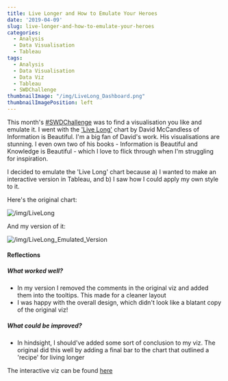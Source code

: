 ```yaml
---
title: Live Longer and How to Emulate Your Heroes
date: '2019-04-09'
slug: live-longer-and-how-to-emulate-your-heroes
categories:
  - Analysis
  - Data Visualisation
  - Tableau
tags:
  - Analysis
  - Data Visualisation
  - Data Viz
  - Tableau
  - SWDChallenge
thumbnailImage: "/img/LiveLong_Dashboard.png"
thumbnailImagePosition: left
---
```


This month's [#SWDChallenge](http://www.storytellingwithdata.com/blog/2019/4/1/swdchallenge-emulate) was to find a visualisation you like and emulate it. I went with the ['Live Long'](https://informationisbeautiful.net/visualizations/what-could-really-increase-life-expectancy-lifespan-and-longevity/) chart by David McCandless of Information is Beautiful. I'm a big fan of David's work. His visualisations are stunning. I even own two of his books - Information is Beautiful and Knowledge is Beautiful - which I love to flick through when I'm struggling for inspiration. 

I decided to emulate the 'Live Long' chart because a) I wanted to make an interactive version in Tableau, and b) I saw how I could apply my own style to it. 

Here's the original chart:

<img src="/img/posts/IIB-LiveLong-2552-3.png" title="/img/LiveLong"/>

And my version of it:

<img src="/img/posts/LiveLong_Dashboard.png" title="/img/LiveLong_Emulated_Version"/>

#### Reflections
##### What worked well?
* In my version I removed the comments in the original viz and added them into the tooltips. This made for a cleaner layout
* I was happy with the overall design, which didn't look like a blatant copy of the original viz!

##### What could be improved?
* In hindsight, I should've added some sort of conclusion to my viz. The original did this well by adding a final bar to the chart that outlined a 'recipe' for living longer

The interactive viz can be found [here](https://public.tableau.com/profile/jared.braggins2936#!/vizhome/LiveLong/LiveLong_Dashboard)


